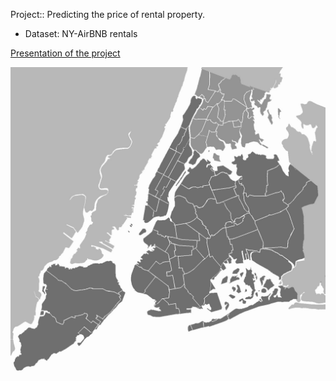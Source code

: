 
Project:: Predicting the price of rental property.

- Dataset: NY-AirBNB rentals

[Presentation of the project](https://github.com/ishandahal/price_prediction/blob/main/Price%20Prediction.pdf)

![NY City](https://github.com/ishandahal/price_prediction/blob/main/New_York_City_.png)

